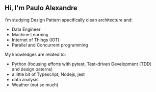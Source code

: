 

## Hi, I'm Paulo Alexandre

I'm studying Design Pattern specifically clean architecture and:
- Data Engineer
- Machine Learning
- Internet of Things (IOT)
- Parallel and Concurrent programming


My  knowledges are related to:
- Python (focusing efforts with pytest, Test-driven Development (TDD) and design paterns)
- a little bit of Typescript, Nodejs, jest
- data analysis
- Weather (not so much)
